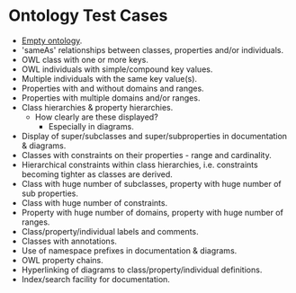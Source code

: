 # Ontology Test Cases #

* [Empty ontology](input/empty.ttl).
* 'sameAs' relationships between classes, properties and/or individuals. 
* OWL class with one or more keys. 
* OWL individuals with simple/compound key values.
* Multiple individuals with the same key value(s).
* Properties with and without domains and ranges.
* Properties with multiple domains and/or ranges.
* Class hierarchies & property hierarchies.
	* How clearly are these displayed? 
		* Especially in diagrams. 
* Display of super/subclasses and super/subproperties in documentation & diagrams. 
* Classes with constraints on their properties - range and cardinality. 
* Hierarchical constraints within class hierarchies, i.e. constraints becoming tighter as classes are derived. 
* Class with huge number of subclasses, property with huge number of sub properties.
* Class with huge number of constraints.
* Property with huge number of domains, property with huge number of ranges.
* Class/property/individual labels and comments.
* Classes with annotations. 
* Use of namespace prefixes in documentation & diagrams. 
* OWL property chains. 
* Hyperlinking of diagrams to class/property/individual definitions.
* Index/search facility for documentation.
